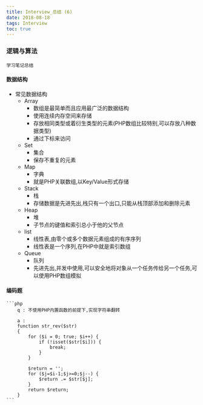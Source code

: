 ```yaml
---
title: Interview_总结 (6)
date: 2018-08-18
tags: Interview
toc: true
---
```


### 逻辑与算法
    学习笔记总结
    
<!-- more -->

#### 数据结构
- 常见数据结构
    * Array 
        * 数组是最简单而且应用最广泛的数据结构
        * 使用连续内存空间来存储
        * 存放相同类型或着衍生类型的元素(PHP数组比较特别,可以存放八种数据类型)
        * 通过下标来访问
    * Set
        * 集合
        * 保存不重复的元素
    * Map
        * 字典
        * 就是PHP关联数组,以Key/Value形式存储
    * Stack
        * 栈
        * 存储数据是先进先出,栈只有一个出口,只能从栈顶部添加和删除元素
    * Heap
        * 堆
        * 子节点的键值和索引总小于他的父节点
    * list
        * 线性表,由零个或多个数据元素组成的有序序列
        * 线性表是一个序列,在PHP中就是索引数组
    * Queue
        * 队列
        * 先进先出,并发中使用,可以安全地将对象从一个任务传给另一个任务,可以使用PHP数组模拟

#### 编码题
    ```php
        q : 不使用PHP内置函数的前提下,实现字符串翻转

        a : 
        function str_rev($str)
        {
            for ($i = 0; true; $i++) {
                if (!isset($str[$i])) {
                    break;
                }
            }

            $return = '';
            for ($j=$i-1;$j>=0;$j--) {
                $return .= $str[$j];
            }
            return $return;
        }
    ```
